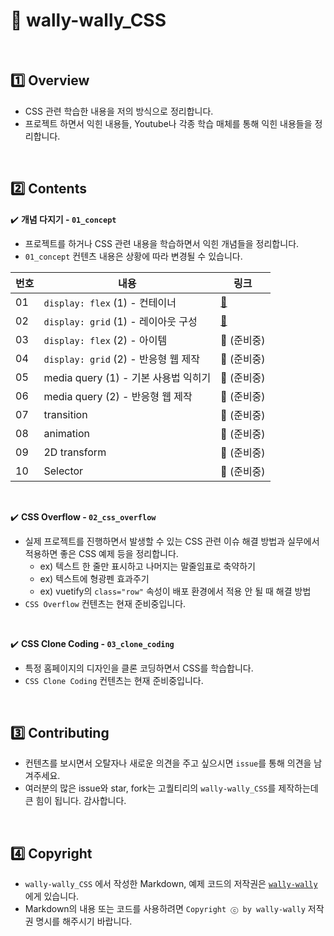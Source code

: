 # :art: wally-wally_CSS

<br>

## :one: Overview

- CSS 관련 학습한 내용을 저의 방식으로 정리합니다.
- 프로젝트 하면서 익힌 내용들, Youtube나 각종 학습 매체를 통해 익힌 내용들을 정리합니다.

<br>

## :two: Contents

:heavy_check_mark: <b>개념 다지기 - `01_concept`</b>

- 프로젝트를 하거나 CSS 관련 내용을 학습하면서 익힌 개념들을 정리합니다.
- `01_concept` 컨텐츠 내용은 상황에 따라 변경될 수 있습니다.

| 번호 | 내용                                 | 링크                                                         |
| ---- | ------------------------------------ | ------------------------------------------------------------ |
| 01   | `display: flex` (1) - 컨테이너       | <a href="https://github.com/wally-wally/CSS_Study/tree/master/01_concept/01_display_flex_1" target="_blank">:link:</a> |
| 02   | `display: grid` (1) - 레이아웃 구성  | <a href="https://github.com/wally-wally/CSS_Study/tree/master/01_concept/02_display_grid_1" target="_blank">:link:</a> |
| 03   | `display: flex` (2) - 아이템         | :link: (준비중)                                              |
| 04   | `display: grid` (2) - 반응형 웹 제작 | :link: (준비중)                                              |
| 05   | media query (1) - 기본 사용법 익히기 | :link: (준비중)                                              |
| 06   | media query (2) - 반응형 웹 제작     | :link: (준비중)                                              |
| 07   | transition                           | :link: (준비중)                                              |
| 08   | animation                            | :link: (준비중)                                              |
| 09   | 2D transform                         | :link: (준비중)                                              |
| 10   | Selector                             | :link: (준비중)                                              |

<br>

:heavy_check_mark: <b>CSS Overflow - `02_css_overflow`</b>

- 실제 프로젝트를 진행하면서 발생할 수 있는 CSS 관련 이슈 해결 방법과 실무에서 적용하면 좋은 CSS 예제 등을 정리합니다.
  - ex) 텍스트 한 줄만 표시하고 나머지는 말줄임표로 축약하기
  - ex) 텍스트에 형광펜 효과주기
  - ex) vuetify의 `class="row"` 속성이 배포 환경에서 적용 안 될 때 해결 방법
- `CSS Overflow` 컨텐츠는 현재 준비중입니다.

<br>

:heavy_check_mark: <b>CSS Clone Coding - `03_clone_coding`</b>

- 특정 홈페이지의 디자인을 클론 코딩하면서 CSS를 학습합니다.
- `CSS Clone Coding` 컨텐츠는 현재 준비중입니다.

<br>

## :three: Contributing

- 컨텐츠를 보시면서 오탈자나 새로운 의견을 주고 싶으시면 `issue`를 통해 의견을 남겨주세요.
- 여러분의 많은 issue와 star, fork는 고퀄티리의 `wally-wally_CSS`를 제작하는데 큰 힘이 됩니다. 감사합니다.

<br>

## :four: Copyright

- `wally-wally_CSS` 에서 작성한 Markdown, 예제 코드의 저작권은 <a href="https://github.com/wally-wally" target="_blank">`wally-wally`</a>에게 있습니다.
- Markdown의 내용 또는 코드를 사용하려면 `Copyright ⓒ by wally-wally` 저작권 명시를 해주시기 바랍니다.

